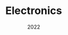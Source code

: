 ---
title: "Electronics"
collection: teaching
type: "Teaching Assistant"
permalink: /teaching/teaching-3
venue: "Binghamton University, Electrical and Computer Engineering"
date: "2022"
location: "Binghamton, New York"
---